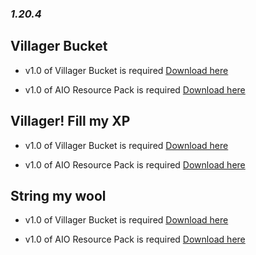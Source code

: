 ### _**1.20.4**_


## Villager Bucket

- v1.0 of Villager Bucket is required  [Download here](https://github.com/degiel1982/minecraft_datapacks/blob/main/Villager_Bucket/AIO_Villager_Bucket%5Bv1.0%5D.zip)

- v1.0 of AIO Resource Pack is required  [Download here](https://github.com/degiel1982/minecraft_datapacks/blob/main/AIO/AIO%5Bv1.0%5D.zip)

## Villager! Fill my XP

- v1.0 of Villager Bucket is required  [Download here](https://github.com/degiel1982/minecraft_datapacks/blob/main/Villager_Bucket/AIO_Villager_Bucket%5Bv1.0%5D.zip)

- v1.0 of AIO Resource Pack is required  [Download here](https://github.com/degiel1982/minecraft_datapacks/blob/main/AIO/AIO%5Bv1.0%5D.zip)

## String my wool

- v1.0 of Villager Bucket is required  [Download here](https://github.com/degiel1982/minecraft_datapacks/blob/main/Villager_Bucket/AIO_Villager_Bucket%5Bv1.0%5D.zip)

- v1.0 of AIO Resource Pack is required  [Download here](https://github.com/degiel1982/minecraft_datapacks/blob/main/AIO/AIO%5Bv1.0%5D.zip)

